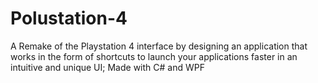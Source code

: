 # Polustation-4
A Remake of the Playstation 4 interface by designing an application that works in the form of shortcuts to launch your applications faster in an intuitive and unique UI;
Made with C# and WPF
